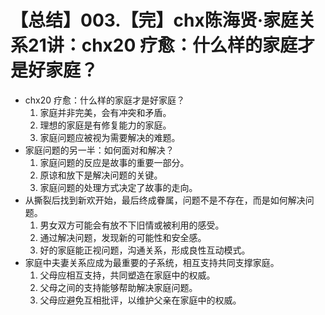 # 【总结】003.【完】chx陈海贤·家庭关系21讲：chx20 疗愈：什么样的家庭才是好家庭？

-   chx20 疗愈：什么样的家庭才是好家庭？
    1.  家庭并非完美，会有冲突和矛盾。
    2.  理想的家庭是有修复能力的家庭。
    3.  家庭问题应被视为需要解决的难题。
-   家庭问题的另一半：如何面对和解决？
    1.  家庭问题的反应是故事的重要一部分。
    2.  原谅和放下是解决问题的关键。
    3.  家庭问题的处理方式决定了故事的走向。
-   从撕裂后找到新欢开始，最后终成眷属，问题不是不存在，而是如何解决问题。
    1.  男女双方可能会有放不下旧情或被利用的感受。
    2.  通过解决问题，发现新的可能性和安全感。
    3.  好的家庭能正视问题，沟通关系，形成良性互动模式。
-   家庭中夫妻关系应成为最重要的子系统，相互支持共同支撑家庭。
    1.  父母应相互支持，共同塑造在家庭中的权威。
    2.  父母之间的支持能够帮助解决家庭问题。
    3.  父母应避免互相批评，以维护父亲在家庭中的权威。